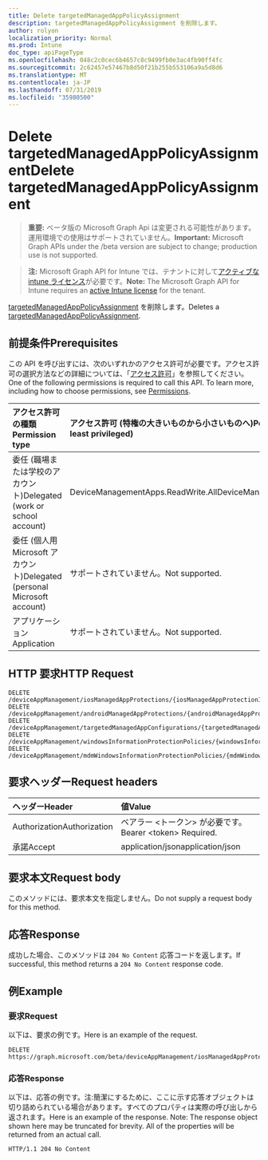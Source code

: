 ```yaml
---
title: Delete targetedManagedAppPolicyAssignment
description: targetedManagedAppPolicyAssignment を削除します。
author: rolyon
localization_priority: Normal
ms.prod: Intune
doc_type: apiPageType
ms.openlocfilehash: 048c2c0cec6b4657c8c9499fb0e3ac4fb90ff4fc
ms.sourcegitcommit: 2c62457e57467b8d50f21b255b553106a9a5d8d6
ms.translationtype: MT
ms.contentlocale: ja-JP
ms.lasthandoff: 07/31/2019
ms.locfileid: "35980500"
---
```

# <a name="delete-targetedmanagedapppolicyassignment"></a><span data-ttu-id="8d5df-103">Delete targetedManagedAppPolicyAssignment</span><span class="sxs-lookup"><span data-stu-id="8d5df-103">Delete targetedManagedAppPolicyAssignment</span></span>

> <span data-ttu-id="8d5df-104">**重要:** ベータ版の Microsoft Graph Api は変更される可能性があります。運用環境での使用はサポートされていません。</span><span class="sxs-lookup"><span data-stu-id="8d5df-104">**Important:** Microsoft Graph APIs under the /beta version are subject to change; production use is not supported.</span></span>

> <span data-ttu-id="8d5df-105">**注:** Microsoft Graph API for Intune では、テナントに対して[アクティブな intune ライセンス](https://go.microsoft.com/fwlink/?linkid=839381)が必要です。</span><span class="sxs-lookup"><span data-stu-id="8d5df-105">**Note:** The Microsoft Graph API for Intune requires an [active Intune license](https://go.microsoft.com/fwlink/?linkid=839381) for the tenant.</span></span>

<span data-ttu-id="8d5df-106">[targetedManagedAppPolicyAssignment](../resources/intune-mam-targetedmanagedapppolicyassignment.md) を削除します。</span><span class="sxs-lookup"><span data-stu-id="8d5df-106">Deletes a [targetedManagedAppPolicyAssignment](../resources/intune-mam-targetedmanagedapppolicyassignment.md).</span></span>

## <a name="prerequisites"></a><span data-ttu-id="8d5df-107">前提条件</span><span class="sxs-lookup"><span data-stu-id="8d5df-107">Prerequisites</span></span>
<span data-ttu-id="8d5df-p101">この API を呼び出すには、次のいずれかのアクセス許可が必要です。アクセス許可の選択方法などの詳細については、「[アクセス許可](/graph/permissions-reference)」を参照してください。</span><span class="sxs-lookup"><span data-stu-id="8d5df-p101">One of the following permissions is required to call this API. To learn more, including how to choose permissions, see [Permissions](/graph/permissions-reference).</span></span>

|<span data-ttu-id="8d5df-110">アクセス許可の種類</span><span class="sxs-lookup"><span data-stu-id="8d5df-110">Permission type</span></span>|<span data-ttu-id="8d5df-111">アクセス許可 (特権の大きいものから小さいものへ)</span><span class="sxs-lookup"><span data-stu-id="8d5df-111">Permissions (from most to least privileged)</span></span>|
|:---|:---|
|<span data-ttu-id="8d5df-112">委任 (職場または学校のアカウント)</span><span class="sxs-lookup"><span data-stu-id="8d5df-112">Delegated (work or school account)</span></span>|<span data-ttu-id="8d5df-113">DeviceManagementApps.ReadWrite.All</span><span class="sxs-lookup"><span data-stu-id="8d5df-113">DeviceManagementApps.ReadWrite.All</span></span>|
|<span data-ttu-id="8d5df-114">委任 (個人用 Microsoft アカウント)</span><span class="sxs-lookup"><span data-stu-id="8d5df-114">Delegated (personal Microsoft account)</span></span>|<span data-ttu-id="8d5df-115">サポートされていません。</span><span class="sxs-lookup"><span data-stu-id="8d5df-115">Not supported.</span></span>|
|<span data-ttu-id="8d5df-116">アプリケーション</span><span class="sxs-lookup"><span data-stu-id="8d5df-116">Application</span></span>|<span data-ttu-id="8d5df-117">サポートされていません。</span><span class="sxs-lookup"><span data-stu-id="8d5df-117">Not supported.</span></span>|

## <a name="http-request"></a><span data-ttu-id="8d5df-118">HTTP 要求</span><span class="sxs-lookup"><span data-stu-id="8d5df-118">HTTP Request</span></span>
<!-- {
  "blockType": "ignored"
}
-->
``` http
DELETE /deviceAppManagement/iosManagedAppProtections/{iosManagedAppProtectionId}/assignments/{targetedManagedAppPolicyAssignmentId}
DELETE /deviceAppManagement/androidManagedAppProtections/{androidManagedAppProtectionId}/assignments/{targetedManagedAppPolicyAssignmentId}
DELETE /deviceAppManagement/targetedManagedAppConfigurations/{targetedManagedAppConfigurationId}/assignments/{targetedManagedAppPolicyAssignmentId}
DELETE /deviceAppManagement/windowsInformationProtectionPolicies/{windowsInformationProtectionPolicyId}/assignments/{targetedManagedAppPolicyAssignmentId}
DELETE /deviceAppManagement/mdmWindowsInformationProtectionPolicies/{mdmWindowsInformationProtectionPolicyId}/assignments/{targetedManagedAppPolicyAssignmentId}
```

## <a name="request-headers"></a><span data-ttu-id="8d5df-119">要求ヘッダー</span><span class="sxs-lookup"><span data-stu-id="8d5df-119">Request headers</span></span>
|<span data-ttu-id="8d5df-120">ヘッダー</span><span class="sxs-lookup"><span data-stu-id="8d5df-120">Header</span></span>|<span data-ttu-id="8d5df-121">値</span><span class="sxs-lookup"><span data-stu-id="8d5df-121">Value</span></span>|
|:---|:---|
|<span data-ttu-id="8d5df-122">Authorization</span><span class="sxs-lookup"><span data-stu-id="8d5df-122">Authorization</span></span>|<span data-ttu-id="8d5df-123">ベアラー &lt;トークン&gt; が必要です。</span><span class="sxs-lookup"><span data-stu-id="8d5df-123">Bearer &lt;token&gt; Required.</span></span>|
|<span data-ttu-id="8d5df-124">承諾</span><span class="sxs-lookup"><span data-stu-id="8d5df-124">Accept</span></span>|<span data-ttu-id="8d5df-125">application/json</span><span class="sxs-lookup"><span data-stu-id="8d5df-125">application/json</span></span>|

## <a name="request-body"></a><span data-ttu-id="8d5df-126">要求本文</span><span class="sxs-lookup"><span data-stu-id="8d5df-126">Request body</span></span>
<span data-ttu-id="8d5df-127">このメソッドには、要求本文を指定しません。</span><span class="sxs-lookup"><span data-stu-id="8d5df-127">Do not supply a request body for this method.</span></span>

## <a name="response"></a><span data-ttu-id="8d5df-128">応答</span><span class="sxs-lookup"><span data-stu-id="8d5df-128">Response</span></span>
<span data-ttu-id="8d5df-129">成功した場合、このメソッドは `204 No Content` 応答コードを返します。</span><span class="sxs-lookup"><span data-stu-id="8d5df-129">If successful, this method returns a `204 No Content` response code.</span></span>

## <a name="example"></a><span data-ttu-id="8d5df-130">例</span><span class="sxs-lookup"><span data-stu-id="8d5df-130">Example</span></span>

### <a name="request"></a><span data-ttu-id="8d5df-131">要求</span><span class="sxs-lookup"><span data-stu-id="8d5df-131">Request</span></span>
<span data-ttu-id="8d5df-132">以下は、要求の例です。</span><span class="sxs-lookup"><span data-stu-id="8d5df-132">Here is an example of the request.</span></span>
``` http
DELETE https://graph.microsoft.com/beta/deviceAppManagement/iosManagedAppProtections/{iosManagedAppProtectionId}/assignments/{targetedManagedAppPolicyAssignmentId}
```

### <a name="response"></a><span data-ttu-id="8d5df-133">応答</span><span class="sxs-lookup"><span data-stu-id="8d5df-133">Response</span></span>
<span data-ttu-id="8d5df-p102">以下は、応答の例です。注:簡潔にするために、ここに示す応答オブジェクトは切り詰められている場合があります。すべてのプロパティは実際の呼び出しから返されます。</span><span class="sxs-lookup"><span data-stu-id="8d5df-p102">Here is an example of the response. Note: The response object shown here may be truncated for brevity. All of the properties will be returned from an actual call.</span></span>
``` http
HTTP/1.1 204 No Content
```





